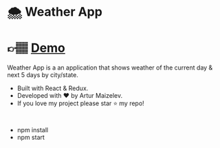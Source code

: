 # 🌨️ Weather App

# 👉🏽 [Demo](https://artur-maizelev-05-03-2020.netlify.com/)

Weather App is a an application that shows weather of the current day & next 5 days by city/state.
- Built with React & Redux. 
- Developed with ❤️ by Artur Maizelev.
- If you love my project please star ⭐️ my repo!

#

- npm install
- npm start
